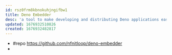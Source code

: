 ```yaml
---
id: rsz0frm8kbnokuhjngifbw1
title: Deno Embedder
desc: 'a tool to make developing and distributing Deno applications easier when you need access to static files (ex: .txt, .png, etc.) at runtime'
updated: 1676932510826
created: 1676932482817
---
```


- #repo https://github.com/nfnitloop/deno-embedder
- 